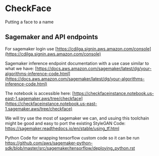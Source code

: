 # CheckFace

Putting a face to a name


## Sagemaker and API endpoints
For sagemaker login use [https://cdilga.signin.aws.amazon.com/console](https://cdilga.signin.aws.amazon.com/console)

Sagemaker inference endpoint documentation with a use case similar to what we have:
[https://docs.aws.amazon.com/sagemaker/latest/dg/your-algorithms-inference-code.html](https://docs.aws.amazon.com/sagemaker/latest/dg/your-algorithms-inference-code.html)

The notebook is accessible here: [https://checkfaceinstance.notebook.us-east-1.sagemaker.aws/tree/checkface](https://checkfaceinstance.notebook.us-east-1.sagemaker.aws/tree/checkface)

We will try use the most of sagemaker we can, and usuing this toolchain might be good and easy to port the existing StyleGAN Code:
https://sagemaker.readthedocs.io/en/stable/using_tf.html

Python Code for wrapping tensorflow custom code so it can be run
https://github.com/aws/sagemaker-python-sdk/blob/master/src/sagemaker/tensorflow/deploying_python.rst
